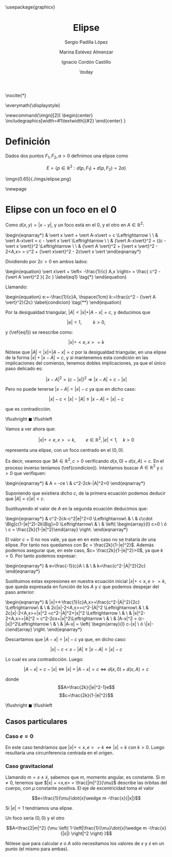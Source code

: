 ﻿---
author:
- Sergio Padilla López
- Marina Estévez Almenzar
- Ignacio Cordón Castillo

title: "Elipse"
lang: spanish
date: \today
papersize: A4
geometry: margin=3.5cm

# Especifica que queremos un índice
toc-title: "Índice de contenidos"
toc: false
toc-depth: 3

indent: 2cm

# Especifica que queremos español
lang: spanish

# Paquetes a usar en la compilación de latex
header-includes:
  - \usepackage{graphicx}
...

\nocite{*}

\everymath{\displaystyle} 

\newcommand{\imgn}[2]{
  \begin{center}
    \includegraphics[width=#1\textwidth]{#2}
  \end{center}
}


# Definición

Dados dos puntos $F_1, F_2, a>0$ definimos una elipse como

$$E=\left\{p\in \mathbb{R}^2 : d(p,F_1) + d(p,F_2) = 2a\right\}$$

\imgn{0.65}{./imgs/elipse.png}

\newpage

# Elipse con un foco en el 0

Como $d(x,y) = |x-y|$, y un foco está en el $0$, y el otro en $A\in \mathbb{R}^2$:

\begin{eqnarray*}
    & \vert x \vert + \vert A-x\vert = c \Leftrightarrow \\
    \\
    & \vert A-x\vert = c - \vert x \vert \Leftrightarrow \\
    \\
    & {\vert A-x\vert}^2 = {(c - \vert x \vert)}^2 \Leftrightarrow \\
    \\
    & {\vert A \vert}^2 + {\vert x \vert}^2 - 2<A,x> = c^2 + {\vert x\vert}^2 - 2c\vert x \vert
\end{eqnarray*}

Dividiendo por $2c > 0$ en ambos lados:

\begin{equation} 
    \vert x\vert + \left< -\frac{1}{c} A,x \right> = \frac{ c^2 - {\vert A \vert}^2 }{ 2c }
    \label{eq1}
    \tag{$*$}
\end{equation}

Llamando:

\begin{equation}
    e:=-\frac{1}{c}A, \hspace{1cm} k:=\frac{c^2 - {\vert A \vert}^2}{2c}
    \label{condicion}
    \tag{$**$}
\end{equation}

Por la desigualdad triangular, $\vert A\vert < \vert x\vert + \vert A-x\vert = c$, y deducimos que

$$ \vert e\vert < 1, \hspace{1cm} k>0,$$

y (\ref{eq1}) se reescribe como:

$$ \vert x\vert + <e,x> = k $$

Nótese que $\vert A\vert < \vert x\vert + \vert A-x\vert = c$ por la desigualdad triangular,
en una elipse de la forma $|x| + |x-A| = c$, y si mantenemos esta condición en las implicaciones 
del comienzo, tenemos dobles implicaciones, ya que el único paso delicado es:

$$|x-A|^2 = (c-|x|)^2 \Rightarrow |x-A| = c-|x|$$

Pero no puede tenerse $|x-A| = |x|-c$ ya que en dicho caso:

$$|x|-c < |x|-|A|\leqslant |x-A| = |x|-c$$

que es contradicción.


\flushright 
    $\blacksquare$
\flushleft

Vamos a ver ahora que:

$$ \vert x\vert + <e,x> = k, \qquad e\in\mathbb{R}^2, |e|<1, \quad k>0 $$

representa una elipse, con un foco centrado en el $(0,0)$. 

Es decir, veamos que $\exists A\in \mathbb{R}^2, c>0$ verificando $d(x,0) + d(x,A) = c$. En el proceso inverso teníamos (\ref{condicion}). Intentamos buscar $A\in \mathbb{R}^2$ y $c>0$ que verifiquen:

\begin{eqnarray*}
    &    A = -ce \\
    &   c^2-2ck-|A|^2=0
\end{eqnarray*}

Suponiendo que existiera dicho $c$, de la primera ecuación podemos deducir que $|A| = c|e| < c$.

Sustituyendo el valor de $A$ en la segunda ecuación deducimos que:

\begin{eqnarray*}
    & c^2-2ck-c^2|e|^2=0 \Leftrightarrow\\
    & \\
    & c\cdot \Big[c(1-|e|^2)-2k\Big]=0 \Leftrightarrow\\
    & \\
    & \left\{ \begin{array}{l}  c=0 \\ ó \\ c = \frac{2k}{1-|e|^2}\end{array} \right.
\end{eqnarray*}


El valor $c=0$ no nos vale, ya que en en este caso no se trataría de una elipse. Por tanto nos quedamos con $c = \frac{2k}{1-|e|^2}$. Además podemos asegurar que, en este caso, $c= \frac{2k}{1-|e|^2}>0$, ya que $k>0$. Por tanto podemos expresar:

\begin{eqnarray*}
    & e=\frac{-1}{c}A \\
    & \\
    & k=\frac{c^2-|A|^2}{2c}
\end{eqnarray*}

Sustituimos estas expresiones en nuestra ecuación inicial $|x| + <x,e>=k$, que queda expresada en función de los $A$ y $c$ que podemos despejar del paso anterior:

\begin{eqnarray*}
    & |x|+<-\frac{1}{c}A,x>=\frac{c^2-|A|^2}{2c} \Leftrightarrow\\
    & \\
    & 2c|x|-2<A,x>=c^2-|A|^2 \Leftrightarrow\\
    & \\
    & 2c|x|-2<A,x>+|x|^2 =c^2-|A|^2+|x|^2 \Leftrightarrow \\
    & \\
    & |x|^2-2<A,x>+|A|^2 = c^2-2cx+|x|^2\Leftrightarrow \\
    & \\
    & |A-x|^2 = (c-|x|)^2\Leftrightarrow \\
    & \\
    & |A-x| = \left\{ \begin{array}{l}  c-|x| \\ ó \\|x|-c\end{array} \right.
\end{eqnarray*}    
    
Descartamos que  $|A-x| = |x| -c$ ya que, en dicho caso:

$$|x|-c<x-|A|\leqslant |x-A| = |x|-c$$

Lo cual es una contradicción. Luego:

$$|A-x| = c-|x| \Leftrightarrow |x|+|A-x| = c \Leftrightarrow d(x,0)+d(x,A) = c$$ 

donde $$A=\frac{2k}{|e|^2-1}e$$  $$c=\frac{2k}{1-|e|^2}$$

\flushright
    $\blacksquare$
\flushleft

## Casos particulares

### Caso $e=0$

En este caso tendríamos que $|x|+<x,e>=k \Leftrightarrow |x|=k$ con $k>0$. Luego resultaría una circunferencia centrada en el origen.

### Caso gravitacional

Llamando $m=x\wedge \dot{x}$, sabemos que $m$, momento angular, es constante. Si $m\neq 0$, tenemos
que $|x| + <x,e> = \frac{|m|^2}{\mu}$ describe las órbitas del cuerpo, con $\mu$ constante positiva. El eje de excentricidad toma el valor 

$$e=\frac{1}{\mu}\dot{x}\wedge m -\frac{x}{|x|}$$

Si $|e|<1$ tendríamos una elipse.

Un foco sería $(0,0)$ y el otro 

$$A=\frac{2|m|^2}
    {\mu \left(
            1-\left|\frac{1}{\mu}\dot{x}\wedge m -\frac{x}{|x|}
        \right|^2 \right) 
    }$$

Nótese que para calcular $e$ o $A$ sólo necesitamos los valores de $x$ y $\dot{x}$ en un punto (el mismo para ambas).

